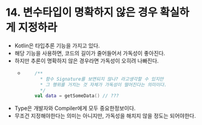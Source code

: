 # 14. 변수타입이 명확하지 않은 경우 확실하게 지정하라
- Kotlin은 타입추론 기능을 가지고 있다.
- 해당 기능을 사용하면, 코드의 길이가 줄어들어서 가독성이 좋아진다.
- 하지만 추론이 명확하지 않은 경우라면 가독성이 오히려 나빠진다.
  - ```kotlin
        /**
          * 함수 Signature를 보면되지 않나? 라고생각할 수 있지만
          * 그 행위를 거치는 것 자체가 가독성이 떨어진다는 의미이다.
          */
        val data = getSomeData() // ???
    ```
- Type은 개발자와 Compiler에게 모두 중요한정보이다.
- 무조건 지정해야한다는 의미는 아니지만, 가독성을 해치지 않을 정도는 되어야한다.
